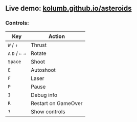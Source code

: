 ## Live demo: [kolumb.github.io/asteroids](https://kolumb.github.io/asteroids/)

### Controls:
| Key | Action |
| --- | --- |
| `W` / `↑` | Thrust |
| `A` `D` / `←` `→` | Rotate |
| `Space` | Shoot |
| `E` | Autoshoot |
| `F` | Laser |
| `P` | Pause |
| `I` | Debug info |
| `R` | Restart on GameOver |
| `?` | Show controls |
